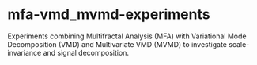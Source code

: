 # mfa-vmd_mvmd-experiments
Experiments combining Multifractal Analysis (MFA) with Variational Mode Decomposition (VMD) and Multivariate VMD (MVMD) to investigate scale-invariance and signal decomposition.
